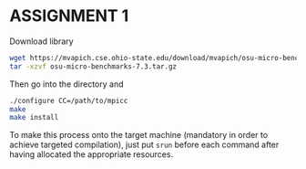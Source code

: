 # ASSIGNMENT 1

Download library

```bash
wget https://mvapich.cse.ohio-state.edu/download/mvapich/osu-micro-benchmarks-7.3.tar.gz
tar -xzvf osu-micro-benchmarks-7.3.tar.gz
```

Then go into the directory and
```bash
./configure CC=/path/to/mpicc
make
make install
```

To make this process onto the target machine (mandatory in order to achieve targeted compilation), just put `srun` before each command after having allocated the appropriate resources.
